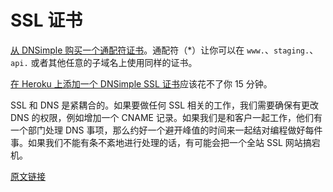 # SSL 证书

[从 DNSimple 购买一个通配符证书](https://dnsimple.com/ssl-certificate)。通配符（*）让你可以在 `www.`、`staging.`、`api.` 或者其他任意的子域名上使用同样的证书。

[在 Heroku 上添加一个 DNSimple SSL 证书](https://gist.github.com/croaky/e0beb6025d58eeb88db5)应该花不了你 15 分钟。

SSL 和 DNS 是紧耦合的。如果要做任何 SSL 相关的工作，我们需要确保有更改 DNS 的权限，例如增加一个 CNAME 记录。如果我们是和客户一起工作，他们有一个部门处理 DNS 事项，那么约好一个避开峰值的时间来一起结对编程做好每件事。如果我们不能有条不紊地进行处理的话，有可能会把一个全站 SSL 网站搞宕机。

[原文链接](https://thoughtbot.com/playbook/production/ssl-certificates)
